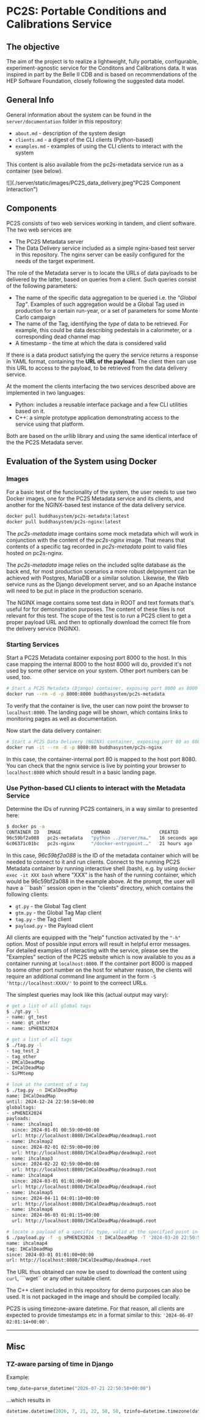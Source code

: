 # PC2S: Portable Conditions and Calibrations Service

## The objective
The aim of the project is to realize a lightweight, fully portable, configurable,
experiment-agnostic service for the Conditons and Calibrations data.
It was inspired in part by the Belle II CDB and is based on recommendations
of the HEP Software Foundation, closely following the suggested data model.

## General Info

General information about the system can be found in the ```server/documentation```
folder in this repository:

* ```about.md``` - description of the system design
* ```clients.md``` - a digest of the CLI clients (Python-based)
* ```examples.md``` - examples of using the CLI clients to interact with the system

This content is also available from the pc2s-metadata service run as a container
(see below).

![](./server/static/images/PC2S_data_delivery.jpeg"PC2S Component Interaction")

## Components

PC2S consists of two web services working in tandem, and
client software. The two web services are

* The PC2S Metadata server
* The Data Delivery service included as a simple nginx-based test server
in this repository. The nginx server can be easily configured for the needs
of the target experiment.

The role of the Metadata server is to locate the URLs of data payloads to
be delivered by the latter, based on queries from a client. Such queries
consist of the following parameters:

* The name of the specific data aggregation to be queried i.e. the *"Global Tag"*.
Examples of such aggregation would be a Global Tag used in production for a certain
run-year, or a set of parameters for some Monte Carlo campaign
* The name of the Tag, identifying the *type* of data to be retrieved. For example,
this could be data describing pedestals in a calorimeter, or a corresponding
dead channel map
* A timestamp - the time at which the data is considered valid

If there is a data product satisfying the query the service returns
a response in YAML format, containing the **URL of the payload**. The client
then can use this URL to access to the payload, to be retrieved from the data
delivery service.

At the moment the clients interfacing the two services described above are
implemented in two languages:

* Python: includes a reusable interface package and a few CLI utilities based on it.
* C++: a simple prototype application demonstrating access to the service using that platform.

Both are based on the *urllib* library and using the same identical interface
of the the PC2S Metadata server.

## Evaluation of the System using Docker

### Images

For a basic test of the funcionality of the system, the user needs to use
two Docker images, one for the PC2S Metadata service and its clients, and
another for the NGINX-based test instance of the data delivery service.

```bash
docker pull buddhasystem/pc2s-metadata:latest
docker pull buddhasystem/pc2s-nginx:latest
```

The *pc2s-metadata* image contains some mock metadata which will work
in conjunction with the content of the *pc2s-nginx* image. That means
that contents of a specific tag recorded in *pc2s-metadata* point
to valid files hosted on pc2s-nginx.

The *pc2s-metadata* image relies on the included sqlite database as the back end,
for most production scenarios a more robust delpoyment can be achieved
with Postgres, MariaDB or a similar solution. Likewise, the Web service
runs as the Django development server, and so an Apache instance will need
to be put in place in the production scenario.

The NGINX image contains some test data in ROOT and text formats that's useful
for for demonstration purposes. The content of these files is not relevant
for this test. The scope of the test is to run a PC2S client to get a proper payload
URL and then to optionally download the correct file from the delivery service (NGINX).

### Starting Services

Start a PC2S Metadata container exposing port 8000 to the host.
In this case mapping the internal 8000 to the host 8000 will do, provided
it's not used by some other service on your system. Other port numbers can
be used, too.

```bash
# Start a PC2S Metadata (Django) container, exposing port 8000 as 8000 on the host machine:
docker run --rm -d -p 8000:8000 buddhasystem/pc2s-metadata
```

To verify that the container is live, the user can now point the browser to
```localhost:8000```. The landing page will be shown, which contains links
to monitoring pages as well as documentation.

Now start the data delivery container:
```bash
# Start a PC2S Data Delivery (NGINX) container, exposing port 80 as 8080 on the host machine:
docker run -it --rm -d -p 8080:80 buddhasystem/pc2s-nginx
```

In this case, the container-internal port 80 is mapped to the host port 8080.
You can check that the ngnix service is live by pointing your browser to ```localhost:8080```
which should result in a basic landing page.

### Use Python-based CLI clients to interact with the Metadata Service

Determine the IDs of running PC2S containers, in a way similar to presented here:

```bash
$ docker ps -a
CONTAINER ID   IMAGE           COMMAND                  CREATED          STATUS          PORTS                                       NAMES
96c59bf2a088   pc2s-metadata   "python ../server/ma…"   16 seconds ago   Up 15 seconds   0.0.0.0:8000->8000/tcp, :::8000->8000/tcp   gifted_bhabha
6c06371c01bc   pc2s-nginx      "/docker-entrypoint.…"   21 hours ago     Up 21 hours     0.0.0.0:8080->80/tcp, :::8080->80/tcp       stoic_lamarr
```
In this case, *96c59bf2a088* is the ID of the metadata container which will be needed
to connect to it and run clients. Connect to the running PC2S Metadata container by running interactive shell (bash), e.g. by using ```docker exec -it XXX bash``` where "XXX" is the hash of the running container, which would be 96c59bf2a088 in the example above.
At the prompt, the user will have a ```bash`` session open in the "clients" directory,
which contains the following clients:

* ```gt.py``` - the Global Tag client
* ```gtm.py``` - the Global Tag Map client
* ```tag.py``` - the Tag client
* ```payload.py``` - the Payload client

All clients are equipped with the "help" function activated by the ```"-h"``` option.
Most of possible input errors will result in helpful error messages. For detailed
examples of interacting with the service, please see the "Examples" section of
the PC2S website which is now available to you as a container running at ```localhost:8000```.
If the container port 8000 is mapped to some other port number on the host
for whatver reason, the clients will require an additional command line argument
in the form ```-S 'http://localhost:XXXX/'``` to point to the correect URLs.

The simplest queries may look like this (actual output may vary):
```bash
# get a list of all global tags
$ ./gt.py -l
- name: gt_test
- name: gt_other
- name: sPHENIX2024

# get a list of all tags
$ ./tag.py -l
- tag_test_2
- tag_other
- EMCalDeadMap
- IHCalDeadMap
- SiPMtemp

# look at the content of a tag
$ ./tag.py -n IHCalDeadMap
name: IHCalDeadMap
until: 2024-12-24 22:50:50+00:00
globaltags:
- sPHENIX2024
payloads:
- name: ihcalmap1
  since: 2024-01-01 00:59:00+00:00
  url: http://localhost:8080/IHCalDeadMap/deadmap1.root
- name: ihcalmap2
  since: 2024-02-01 02:59:00+00:00
  url: http://localhost:8080/IHCalDeadMap/deadmap2.root
- name: ihcalmap3
  since: 2024-02-22 02:59:00+00:00
  url: http://localhost:8080/IHCalDeadMap/deadmap3.root
- name: ihcalmap4
  since: 2024-03-01 01:01:00+00:00
  url: http://localhost:8080/IHCalDeadMap/deadmap4.root
- name: ihcalmap5
  since: 2024-04-11 04:01:10+00:00
  url: http://localhost:8080/IHCalDeadMap/deadmap5.root
- name: ihcalmap6
  since: 2024-06-03 01:01:15+00:00
  url: http://localhost:8080/IHCalDeadMap/deadmap6.root

# locate a payload of a specific type, valid at the specified point in time
$ ./payload.py -f -g sPHENIX2024 -t IHCalDeadMap -T '2024-03-20 22:50:50+00:00'
name: ihcalmap4
tag: IHCalDeadMap
since: 2024-03-01 01:01:00+00:00
url: http://localhost:8080/IHCalDeadMap/deadmap4.root

```

The URL thus obtained can now be used to download the content using ```curl```, ```wget``
or any other suitable client.

The C++ client included in this repository for demo purposes can also be used.
It is not packaged in the image and should be compiled locally.

PC2S is using timezone-aware datetime. For that reason, all clients are expected
to provide timestamps etc in a format similar to this: ```'2024-06-07 02:01:14+00:00'```.

---
## Misc

### TZ-aware parsing of time in Django
Example:

```python
temp_date=parse_datetime("2026-07-21 22:50:50+00:00")
```

...which results in

```python
datetime.datetime(2026, 7, 21, 22, 50, 50, tzinfo=datetime.timezone(datetime.timedelta(0), '+0000'))
```
